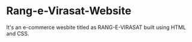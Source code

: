# Rang-e-Virasat-Website
It's an e-commerce wesbite titled as RANG-E-VIRASAT built using HTML and CSS.
